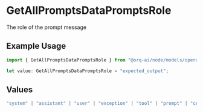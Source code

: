 # GetAllPromptsDataPromptsRole

The role of the prompt message

## Example Usage

```typescript
import { GetAllPromptsDataPromptsRole } from "@orq-ai/node/models/operations";

let value: GetAllPromptsDataPromptsRole = "expected_output";
```

## Values

```typescript
"system" | "assistant" | "user" | "exception" | "tool" | "prompt" | "correction" | "expected_output"
```